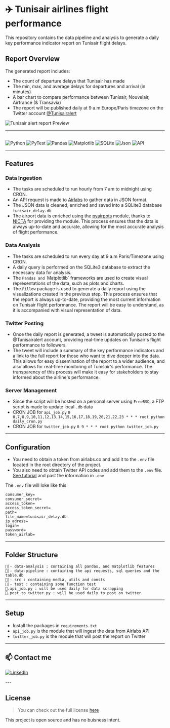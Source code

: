 ✈️ Tunisair airlines flight performance
============

This repository contains the data pipeline and analysis to generate a daily key performance indicator report on Tunisair flight delays.

## Report Overview

The generated report includes:

- The count of departure delays that Tunisair has made
- The min, max, and average delays for departures and arrival (in minutes)
- A bar chart to compare performance between Tunisair, Nouvelair, Airfrance (& Transavia)
- The report will be published daily at 9 a.m Europe/Paris timezone on the Twitter account [@Tunisairalert](https://twitter.com/Tunisairalert) 


![Tunisair alert report Preview](https://i.ibb.co/n0sgBB4/01-08-2022-report.png)

---
<!--Programming languages-->
<p>
  <br>
  <img alt="Python" src="https://img.shields.io/badge/python-306998.svg?style=for-the-badge&logo=python&logoColor=white"/>
  <img alt="PyTest" src="https://img.shields.io/badge/Pytest-0A9EDC.svg?style=for-the-badge&logo=Pytest&logoColor=white"/>
  <img alt="Pandas" src="https://img.shields.io/badge/pandas-%23150458.svg?style=for-the-badge&logo=pandas&logoColor=white"/>
  <img alt="Matplotlib" src="https://img.shields.io/badge/Matplotlib-%23ffffff.svg?style=for-the-badge&logo=Matplotlib&logoColor=black"/>
  <img alt="SQLite" src="https://img.shields.io/badge/sqlite-%2307405e.svg?style=for-the-badge&logo=sqlite&logoColor=white"/>
  <img alt="Json" src="https://img.shields.io/badge/JSON-000000.svg?style=for-the-badge&logo=JSON&logoColor=white"/>
  <img alt="API" src="https://img.shields.io/badge/FastAPI-009688.svg?style=for-the-badge&logo=FastAPI&logoColor=white"/>
</p>

---

## Features

### Data Ingestion
- The tasks are scheduled to run hourly from 7 am to midnight using CRON.
- An API request is made to [Airlabs](https://airlabs.co/)  to gather data in JSON format.
- The JSON data is cleaned, enriched and saved into a SQLite3 database `tunisair_delay.db` 
- The airport data is enriched using the [pyairpots](https://github.com/NICTA/pyairports) module, thanks to [NICTA](https://github.com/NICTA) for providing the module.
This process ensures that the data is always up-to-date and accurate, allowing for the most accurate analysis of flight performance.

### Data Analysis
- The tasks are scheduled to run every day at 9 a.m Paris/Timezone using CRON.
- A daily query is performed on the SQLite3 database to extract the necessary data for analysis.
- The `Pandas and `Matplotlib` frameworks are used to create visual representations of the data, such as plots and charts.
- The `Pillow` package is used to generate a daily report using the visualizations created in the previous step.
This process ensures that the report is always up-to-date, providing the most current information on Tunisair flight performance. The report will be easy to understand, as it is accompanied with visual representation of data.

### Twitter Posting
- Once the daily report is generated, a tweet is automatically posted to the @Tunisairalert account, providing real-time updates on Tunisair's flight performance to followers.
- The tweet will include a summary of the key performance indicators and a link to the full report for those who want to dive deeper into the data.
This allows for easy dissemination of the report to a wider audience, and also allows for real-time monitoring of Tunisair's performance. The transparency of this process will make it easy for stakeholders to stay informed about the airline's performance.

### Server Management
- Since the script will be hosted on a personal server using `FreeBSD`, a FTP script is made to update local `.db` data
- CRON JOB for `api_job.py`
`0 0,7,8,9,10,11,12,13,14,15,16,17,18,19,20,21,22,23 * * * root python daily_cron.py`
- CRON JOB for `twitter_job.py`
`0 9 * * * root python twitter_job.py`

---
## Configuration
- You need to obtain a token from airlabs.co and add it to the `.env` file located in the root directory of the project.
- You also need to obtain Twitter API codes and add them to the `.env` file. [See tutorial](https://www.mattcrampton.com/blog/step_by_step_tutorial_to_post_to_twitter_using_python_part_two-posting_with_photos/) and past the information in `.env`

The `.env` file will loke like this
```
consumer_key=
consumer_secret=
access_token=
access_token_secret=
path=
file_name=tunisair_delay.db
ip_adress=
login=
password=
token_airlab=
```
---
## Folder Structure
```
📁|- data-analysis : containing all pandas, and matplotlib features
📁|- data-pipeline : containing the api requests, sql queries and the table.db
📁|- src : containing media, utils and consts
📁|- test : containing some function test
🐍.api_job.py : will be used daily for data scrapping
🐍.post_to_twitter.py : will be used daily to post on twitter
```
___
## Setup
- Install the packages in `requirements.txt`
- `api_job.py` is the module that will ingest the data from Airlabs API
- `twitter_job.py` is the module that will post the report on Twitter
___
## 📫 Contact me
<p>
<a href="https://www.linkedin.com/in/skanderboudawara/">
<img alt="LinkedIn" src="https://img.shields.io/badge/linkedin-%230077B5.svg?style=for-the-badge&logo=linkedin&logoColor=white"/>
</a> 
<br>
</p>
---

## License
>You can check out the full license [here](https://github.com/skanderboudawara/TunisairAlert/blob/master/LICENSE)

This project is open source and has no buisness intent.
